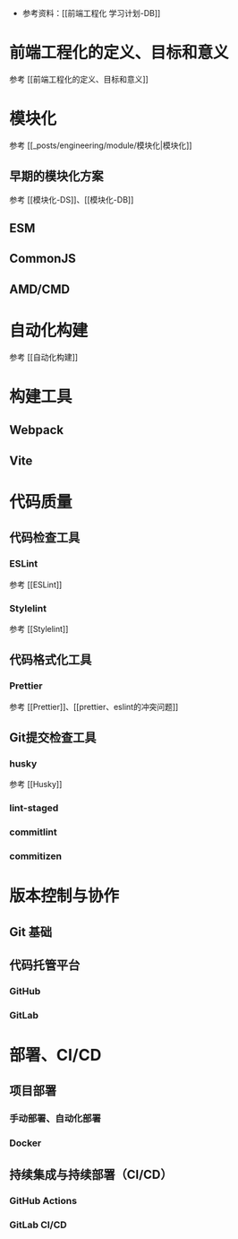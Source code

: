 - 参考资料：[[前端工程化 学习计划-DB]]

# 前端工程化的定义、目标和意义
参考 [[前端工程化的定义、目标和意义]]


# 模块化
参考 [[_posts/engineering/module/模块化|模块化]]

## 早期的模块化方案
参考 [[模块化-DS]]、[[模块化-DB]]
## ESM 

## CommonJS 

## AMD/CMD


# 自动化构建
参考 [[自动化构建]]

# 构建工具
## Webpack

## Vite


# 代码质量

## 代码检查工具
### ESLint
参考 [[ESLint]]
### Stylelint
参考 [[Stylelint]]

## 代码格式化工具
### Prettier
参考 [[Prettier]]、[[prettier、eslint的冲突问题]]

## Git提交检查工具
### husky
参考 [[Husky]]
### lint-staged

### commitlint

### commitizen


# 版本控制与协作

## Git 基础

## 代码托管平台
### GitHub

### GitLab



#  部署、CI/CD
## 项目部署
### 手动部署、自动化部署

### Docker

## 持续集成与持续部署（CI/CD）


### GitHub Actions

### GitLab CI/CD






